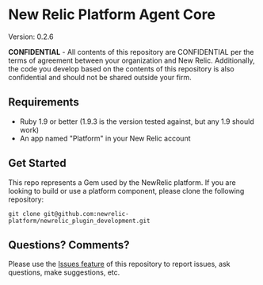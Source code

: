 # New Relic Platform Agent Core
Version: 0.2.6

**CONFIDENTIAL** - All contents of this repository are CONFIDENTIAL per the terms of agreement between your organization and New Relic. Additionally, the code you develop based on the contents of this repository is also confidential and should not be shared outside your firm.

## Requirements
 * Ruby 1.9 or better (1.9.3 is the version tested against, but any 1.9 should work)
 * An app named "Platform" in your New Relic account

## Get Started
This repo represents a Gem used by the NewRelic platform. If you are looking to build or use a platform component,
please clone the following repository:

    git clone git@github.com:newrelic-platform/newrelic_plugin_development.git

## Questions? Comments?
Please use the [Issues feature](https://github.com/newrelic-platform/newrelic_plugin_development/issues) of this repository to report issues, ask questions, make suggestions, etc.
